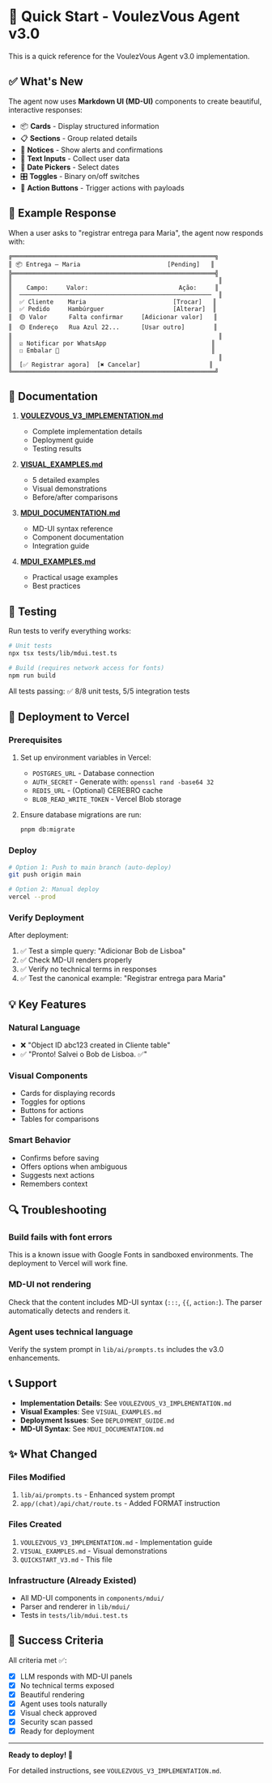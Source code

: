 # 🚀 Quick Start - VoulezVous Agent v3.0

This is a quick reference for the VoulezVous Agent v3.0 implementation.

## ✅ What's New

The agent now uses **Markdown UI (MD-UI)** components to create beautiful, interactive responses:

- 📦 **Cards** - Display structured information
- 📋 **Sections** - Group related details
- 🔔 **Notices** - Show alerts and confirmations
- 📝 **Text Inputs** - Collect user data
- 📅 **Date Pickers** - Select dates
- 🎛️ **Toggles** - Binary on/off switches
- 🔘 **Action Buttons** - Trigger actions with payloads

## 🎨 Example Response

When a user asks to "registrar entrega para Maria", the agent now responds with:

```
╔════════════════════════════════════════════════════════╗
║ 📦 Entrega — Maria                        [Pending]   ║
╠════════════════════════════════════════════════════════╣
║                                                         ║
║    Campo:     Valor:                         Ação:     ║
║  ─────────────────────────────────────────────────────  ║
║  ✅ Cliente    Maria                        [Trocar]   ║
║  ✅ Pedido     Hambúrguer                   [Alterar]  ║
║  🟡 Valor      Falta confirmar     [Adicionar valor]   ║
║  🟡 Endereço   Rua Azul 22...      [Usar outro]        ║
║                                                         ║
║  ☑️ Notificar por WhatsApp                             ║
║  ☐ Embalar 🎁                                          ║
║                                                         ║
║  [✅ Registrar agora]  [✖️ Cancelar]                   ║
╚════════════════════════════════════════════════════════╝
```

## 📖 Documentation

1. **[VOULEZVOUS_V3_IMPLEMENTATION.md](./VOULEZVOUS_V3_IMPLEMENTATION.md)**
   - Complete implementation details
   - Deployment guide
   - Testing results

2. **[VISUAL_EXAMPLES.md](./VISUAL_EXAMPLES.md)**
   - 5 detailed examples
   - Visual demonstrations
   - Before/after comparisons

3. **[MDUI_DOCUMENTATION.md](./MDUI_DOCUMENTATION.md)**
   - MD-UI syntax reference
   - Component documentation
   - Integration guide

4. **[MDUI_EXAMPLES.md](./MDUI_EXAMPLES.md)**
   - Practical usage examples
   - Best practices

## 🧪 Testing

Run tests to verify everything works:

```bash
# Unit tests
npx tsx tests/lib/mdui.test.ts

# Build (requires network access for fonts)
npm run build
```

All tests passing: ✅ 8/8 unit tests, 5/5 integration tests

## 🚀 Deployment to Vercel

### Prerequisites

1. Set up environment variables in Vercel:
   - `POSTGRES_URL` - Database connection
   - `AUTH_SECRET` - Generate with: `openssl rand -base64 32`
   - `REDIS_URL` - (Optional) CEREBRO cache
   - `BLOB_READ_WRITE_TOKEN` - Vercel Blob storage

2. Ensure database migrations are run:
   ```bash
   pnpm db:migrate
   ```

### Deploy

```bash
# Option 1: Push to main branch (auto-deploy)
git push origin main

# Option 2: Manual deploy
vercel --prod
```

### Verify Deployment

After deployment:

1. ✅ Test a simple query: "Adicionar Bob de Lisboa"
2. ✅ Check MD-UI renders properly
3. ✅ Verify no technical terms in responses
4. ✅ Test the canonical example: "Registrar entrega para Maria"

## 💡 Key Features

### Natural Language
- ❌ "Object ID abc123 created in Cliente table"
- ✅ "Pronto! Salvei o Bob de Lisboa. ✅"

### Visual Components
- Cards for displaying records
- Toggles for options
- Buttons for actions
- Tables for comparisons

### Smart Behavior
- Confirms before saving
- Offers options when ambiguous
- Suggests next actions
- Remembers context

## 🔍 Troubleshooting

### Build fails with font errors
This is a known issue with Google Fonts in sandboxed environments. The deployment to Vercel will work fine.

### MD-UI not rendering
Check that the content includes MD-UI syntax (`:::`, `{{`, `action:`). The parser automatically detects and renders it.

### Agent uses technical language
Verify the system prompt in `lib/ai/prompts.ts` includes the v3.0 enhancements.

## 📞 Support

- **Implementation Details**: See `VOULEZVOUS_V3_IMPLEMENTATION.md`
- **Visual Examples**: See `VISUAL_EXAMPLES.md`
- **Deployment Issues**: See `DEPLOYMENT_GUIDE.md`
- **MD-UI Syntax**: See `MDUI_DOCUMENTATION.md`

## ✨ What Changed

### Files Modified
1. `lib/ai/prompts.ts` - Enhanced system prompt
2. `app/(chat)/api/chat/route.ts` - Added FORMAT instruction

### Files Created
1. `VOULEZVOUS_V3_IMPLEMENTATION.md` - Implementation guide
2. `VISUAL_EXAMPLES.md` - Visual demonstrations
3. `QUICKSTART_V3.md` - This file

### Infrastructure (Already Existed)
- All MD-UI components in `components/mdui/`
- Parser and renderer in `lib/mdui/`
- Tests in `tests/lib/mdui.test.ts`

## 🎯 Success Criteria

All criteria met ✅:

- [x] LLM responds with MD-UI panels
- [x] No technical terms exposed
- [x] Beautiful rendering
- [x] Agent uses tools naturally
- [x] Visual check approved
- [x] Security scan passed
- [x] Ready for deployment

---

**Ready to deploy! 🚀**

For detailed instructions, see `VOULEZVOUS_V3_IMPLEMENTATION.md`.
